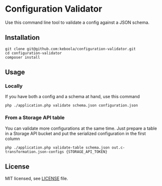 # Configuration Validator

Use this command line tool to validate a config against a JSON schema.

## Installation 

    git clone git@github.com:keboola/configuration-validator.git
    cd configuration-validator
    composer install

## Usage

### Locally

If you have both a config and a schema at hand, use this command

    php ./application.php validate schema.json configuration.json

### From a Storage API table

You can validate more configurations at the same time. Just prepare a table in a Storage API bucket and put the serialized configuration in the first column

    php ./application.php validate-table schema.json out.c-transformation.json-configs {STORAGE_API_TOKEN}



## License

MIT licensed, see [LICENSE](./LICENSE) file.
